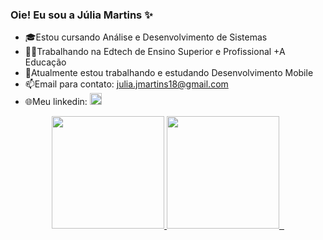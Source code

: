 ### Oie! Eu sou a Júlia Martins ✨

- 🎓Estou cursando Análise e Desenvolvimento de Sistemas
- 👩‍💻Trabalhando na Edtech de Ensino Superior e Profissional +A Educação
- 📗Atualmente estou trabalhando e estudando Desenvolvimento Mobile
- 📫Email para contato: julia.jmartins18@gmail.com
- 🌐Meu linkedin: <a href="https://www.linkedin.com/in/j%C3%BAlia-martins-9a1830248/" target="_blank"><img src="https://img.shields.io/badge/-LinkedIn-%230077B5?style=for-the-badge&logo=linkedin&logoColor=white" height="19" target="_blank"></a>    

<div align="center">

<a href="https://github.com/juliamartins04">
<img height="180em" src="https://github-readme-stats.vercel.app/api?username=juliamartins04&show_icons=true&theme=dracula&include_all_commits=true&count_private=true"/>
<img height="180em" src="https://github-readme-stats.vercel.app/api/top-langs/?username=juliamartins04&layout=compact&langs_count=7&theme=merko"/>
 
</div>
